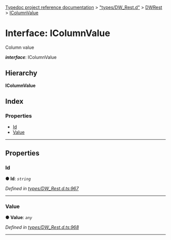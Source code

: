 [Typedoc project reference documentation](../README.md) > ["types/DW_Rest.d"](../modules/_types_dw_rest_d_.md) > [DWRest](../modules/_types_dw_rest_d_.dwrest.md) > [IColumnValue](../interfaces/_types_dw_rest_d_.dwrest.icolumnvalue.md)

# Interface: IColumnValue

Column value

*__interface__*: IColumnValue

## Hierarchy

**IColumnValue**

## Index

### Properties

* [Id](_types_dw_rest_d_.dwrest.icolumnvalue.md#id)
* [Value](_types_dw_rest_d_.dwrest.icolumnvalue.md#value)

---

## Properties

<a id="id"></a>

###  Id

**● Id**: *`string`*

*Defined in [types/DW_Rest.d.ts:967](https://github.com/DocuWare/REST-Sample-TS/blob/0222c3e/src/types/DW_Rest.d.ts#L967)*

___
<a id="value"></a>

###  Value

**● Value**: *`any`*

*Defined in [types/DW_Rest.d.ts:968](https://github.com/DocuWare/REST-Sample-TS/blob/0222c3e/src/types/DW_Rest.d.ts#L968)*

___

